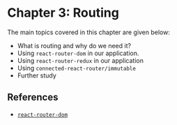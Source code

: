 # Chapter 3: Routing

The main topics covered in this chapter are given below:

- What is routing and why do we need it?
- Using `react-router-dom` in our application.
- Using `react-router-redux` in our application
- Using `connected-react-router/immutable`
- Further study

## References

- [`react-router-dom`](https://github.com/ReactTraining/react-router/tree/master/packages/react-router-dom)
